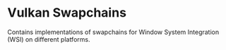 Vulkan Swapchains
=================

Contains implementations of swapchains for Window System Integration (WSI) on different platforms.
